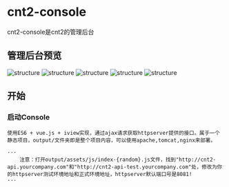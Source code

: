 [console]: https://github.com/yy-java/cnt2-console
[gosdk]: https://github.com/yy-java/cnt2-gosdk
[javasdk]: https://github.com/yy-java/cnt2-javasdk
[etcd]: https://github.com/coreos/etcd
[etcd-cluster-install]: https://github.com/coreos/etcd/blob/master/Documentation/op-guide/clustering.md
[go-install]: https://golang.org/dl/

# cnt2-console

   cnt2-console是cnt2的管理后台

## 管理后台预览

![structure](https://github.com/yy-java/cnt2/tree/master/statics/app.png)
![structure](https://github.com/yy-java/cnt2/tree/master/statics/profiles.png)
![structure](https://github.com/yy-java/cnt2/tree/master/statics/profile.png)
![structure](https://github.com/yy-java/cnt2/tree/master/statics/history.png)
![structure](https://github.com/yy-java/cnt2/tree/master/statics/publish.png)


## 开始

### 启动Console

	使用ES6 + vue.js + iview实现，通过ajax请求获取httpserver提供的接口。属于一个静态项目，output/文件夹即是整个项目内容，可以使用apache,tomcat,nginx来部署。

	···
		注意：打开output/assets/js/index-{random}.js文件，找到"http://cnt2-api.yourcompany.com"和"http://cnt2-api-test.yourcompany.com"处，修改为你的httpserver测试环境地址和正式环境地址，httpserver默认端口号是8081!
	···
	
 
 


 

